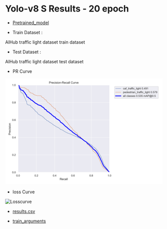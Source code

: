 # Yolo-v8 S Results - 20 epoch

- [Pretrained_model]()

- Train Dataset : 

AIHub traffic light dataset train dataset 

- Test Dataset : 

AIHub traffic light dataset test dataset

- PR Curve 

![PRcurve](/results/yolov8s_AIHub_only_20epoch/PR_curve.png)

- loss Curve 

![Losscurve](/results/yolov8s_AIHub_only_20epoch/results.png)

- [results.csv](/results/yolov8s_AIHub_only_20epoch/results.csv)

- [train_arguments](/results/yolov8s_AIHub_only_20epoch/args.yaml)
